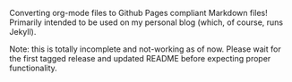 Converting org-mode files to Github Pages compliant Markdown files! Primarily intended to be used on my personal blog (which, of course, runs Jekyll).

Note: this is totally incomplete and not-working as of now. Please wait for the first tagged release and updated README before expecting proper functionality.
